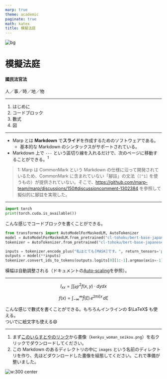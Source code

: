 ```yaml
---
marp: true
theme: academic
paginate: true
math: katex
title: 模擬法庭
---
```


<!-- _class: lead -->
<!-- _paginate: false -->
<!-- _footer: Photo by [Liane Metzler](https://unsplash.com/@liane) on [Unsplash](https://unsplash.com/photos/white-stair-stepper-v3bWNXeInQA) -->
      
![bg](https://images.unsplash.com/photo-1476635243339-c8d9e8778218)

# 模擬法庭

#### 國民法官法

人／事／時／地／物

---

<!-- _header: 目次 -->

1. はじめに
1. コードブロック
1. 數式
1. 図

---

<!-- _header: はじめに -->

- Marp とは **Markdown** で**スライド**を作成するためのソフトウェアである。
  - 基本的な Markdown のシンタックスがサポートされている。
- Markdown 上で `---` という區切り線を入れるだけで、次のページに移動することができる。$^1$

> 1: Marp は CommonMark という Markdown の仕様に沿って開発されているため、CommonMark に含まれていない「腳註」の文法（`[^1]` を使うもの）が提供されていない。そこで、https://github.com/marp-team/marp/discussions/150#discussioncomment-1302384 を參照して擬似的に腳註を実現した。

---

<!-- _header: コードブロック -->

```python
import torch
print(torch.cuda.is_available())
```

こんな感じでコードブロックを書くことができる。

```python
from transformers import AutoModelForMaskedLM, AutoTokenizer
model = AutoModelForMaskedLM.from_pretrained("cl-tohoku/bert-base-japanese-whole-word-masking")
tokenizer = AutoTokenizer.from_pretrained("cl-tohoku/bert-base-japanese-whole-word-masking")

inputs = tokenizer.encode_plus("私はとても[MASK]です。", return_tensors='pt')
outputs = model(**inputs)
tokenizer.convert_ids_to_tokens(outputs.logits[0][1:-1].argmax(axis=-1))
```

橫幅は自動調整される（ドキュメントの[Auto-scaling](https://github.com/marp-team/marp-core#auto-scaling-features)を參照）。

---

<!-- _header: 數式 -->

$$ I_{xx}=\int\int_Ry^2f(x,y)\cdot{}dydx $$

$$
f(x) = \int_{-\infty}^\infty
    \hat f(\xi)\,e^{2 \pi i \xi x}
    \,d\xi
$$

こんな感じで數式を書くことができる。もちろんインラインの $\LaTeX$ も使える。  
ついでに絵文字も使える:smile:

---

<!-- _header: 図 -->

1. まず[このいらすとやのリンク](https://www.irasutoya.com/2018/10/blog-post_723.html)から畫像（`kenkyu_woman_seikou.png`）を右クリックでダウンロードしてください。
2. この Markdown のあるディレクトリの中に `images` という名前のディレクトリを作り、先ほどダウンロードした畫像を組態してください。これで準備が整いました。

![w:300 center](./images/kenkyu_woman_seikou.png)
